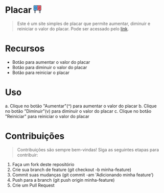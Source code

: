 # Placar <img src="icones/scoreboard.png" width =25px>
>Este é um site simples de placar que permite aumentar, diminuir e reiniciar o valor do placar. Pode ser acessado pelo [link](https://amarildo-jr.github.io/placar/).


# Recursos

- Botão para aumentar o valor do placar
- Botão para diminuir o valor do placar
- Botão para reiniciar o placar

# Uso

a. Clique no botão "Aumentar"(^) para aumentar o valor do placar
b. Clique no botão "Diminuir"(v) para diminuir o valor do placar
c. Clique no botão "Reiniciar" para reiniciar o valor do placar

# Contribuições

>Contribuições são sempre bem-vindas! Siga as seguintes etapas para contribuir:
1. Faça um fork deste repositório
2. Crie sua branch de feature (git checkout -b minha-feature)
3. Commit suas mudanças (git commit -am 'Adicionando minha feature')
4. Push para a branch (git push origin minha-feature)
5. Crie um Pull Request

